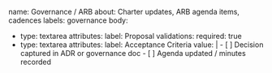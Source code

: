 name: Governance / ARB
about: Charter updates, ARB agenda items, cadences
labels: governance
body:

- type: textarea
  attributes:
  label: Proposal
  validations:
  required: true
- type: textarea
  attributes:
  label: Acceptance Criteria
  value: |
  \- \[ \] Decision captured in ADR or governance doc
  \- \[ \] Agenda updated / minutes recorded

